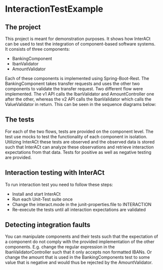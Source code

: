 # InteractionTestExample
## The project
This project is meant for demonstration purposes. It shows how InterACt can be used to test the integration of component-based software systems.
It consists of three components:
- BankingComponent
- IbanValidator
- AmountValidator

Each of these components is implemented using Spring-Boot-Rest. The BankingComponent takes transfer requests and uses the other two components to validate the transfer request.
Two different flow were implemented. The v1 API calls the IbanValidator and AmountController one after the other, whereas the v2 API calls the IbanValidator which calls the ValueValidator in return. This can be seen in the sequence diagrams below:


## The tests
For each of the two flows, tests are provided on the component level. The test use mocks to test the functionality of each component in isolation. 
Utilizing InterACt these tests are observed and the observed data is stored such that InterACt can analyze these observations and retrieve interaction expectations from that data.
Tests for positive as well as negative testing are provided.
## Interaction testing with InterACt
To run interaction test you need to follow these steps:

- Install and start InterACt
- Run each Unit-Test suite once
- Change the interact.mode in the junit-properties.file to INTERACTION
- Re-execute the tests until all interaction expectations are validated

## Detecting integration faults
You can manipulate components and their tests such that the expectation of a component do not comply with the provided implementation of the other components.
E.g. change the regular expression in the IbanValidatorController such that it only accepts non formatted IBANs. Or change the amount that is used in the BankingComponents test to some value that is negative and would thus be rejected by the AmountValidator.

